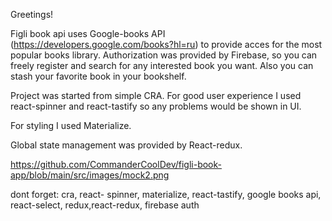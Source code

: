 Greetings!

Figli book api uses Google-books API (https://developers.google.com/books?hl=ru) to provide acces for the most popular books library. 
Authorization was provided by Firebase, so you can freely register and search for any interested book you want. Also you can stash your favorite book in your bookshelf.

Project was started from simple CRA. For good user experience I used react-spinner and react-tastify so any problems would be shown in UI.

For styling I used Materialize.

Global state management was provided by React-redux.

https://github.com/CommanderCoolDev/figli-book-app/blob/main/src/images/mock2.png





dont forget: cra, react- spinner, materialize, react-tastify, google books api,
react-select, redux,react-redux, firebase auth
